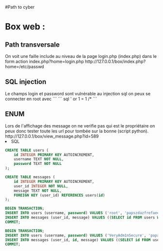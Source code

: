 
#Path to cyber 

<h1>Box web :</h1>
<h2>Path transversale</h2>
On voit une faille include au niveau de la page login.php (index.php) dans le form action index.php?home=login.php
http://127.0.0.1/box/index.php?home=/etc/passwd

<h2>SQL injection</h2>
Le champs login et password sont vulnérable au injection sql on peux se connecter en root avec  ```
``` sql
' or 1 = 1 /*
```

<h2>ENUM</h2>
Lors de l'affichage des message on ne verifie pas qui est le propriétaire on peux donc tester toute les url pour tombée sur la bonne (script python).
http://127.0.0.1/box/view_message.php?id=589

<li>SQL</li>

``` sql
CREATE TABLE users (
    id INTEGER PRIMARY KEY AUTOINCREMENT,
    username TEXT NOT NULL,
    password TEXT NOT NULL
);

CREATE TABLE messages (
    id INTEGER PRIMARY KEY AUTOINCREMENT,
    user_id INTEGER NOT NULL,
    message TEXT NOT NULL,
    FOREIGN KEY (user_id) REFERENCES users(id)
);

BEGIN TRANSACTION;
INSERT INTO users (username, password) VALUES ('root', 'papszdazfrefaeef');
INSERT INTO messages (user_id, message) VALUES ((SELECT id FROM users WHERE username = 'root'), 'FLAG IS SECRET');
COMMIT;

BEGIN TRANSACTION;
INSERT INTO users (username, password) VALUES ('VeryAdm1nSecure', 'papadazdaizod');
INSERT INTO messages (user_id, id, message) VALUES ((SELECT id FROM users WHERE username = 'admin'), 589,'superFlag');
COMMIT;

```

